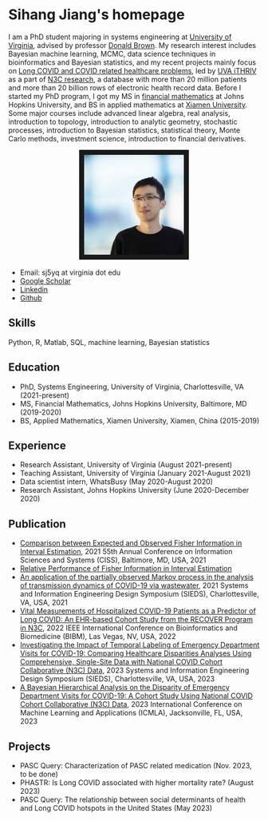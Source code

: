 # Sihang Jiang's homepage
I am a PhD student majoring in systems engineering at [University of Virginia](https://engineering.virginia.edu/departments/systems-and-information-engineering), advised by professor [Donald Brown](https://datascience.virginia.edu/people/donald-brown). My research interest includes Bayesian machine learning, MCMC, data science techniques in bioinformatics and Bayesian statistics, and my recent projects mainly focus on [Long COVID and COVID related healthcare problems](https://datascience.virginia.edu/news/uva-among-national-leaders-collaborations-publications-covid-19), led by [UVA iTHRIV](https://www.ithriv.org/logic-liai) as a part of [N3C research](https://covid.cd2h.org/), a database with more than 20 million patients and more than 20 billion rows of electronic health record data. 
Before I started my PhD program, I got my MS in [financial mathematics](https://engineering.jhu.edu/ams/) at Johns Hopkins University, and BS in applied mathematics at [Xiamen University](https://en.xmu.edu.cn/main.htm). Some major courses include advanced linear algebra, real analysis, introduction to topology, introduction to analytic geometry, stochastic processes, introduction to Bayesian statistics, statistical theory, Monte Carlo methods, investment science, introduction to financial derivatives.


<p align="center">
<img src="./photo-min.JPG" width="200" height="200" border="10"/>
</p>

- Email: sj5yq at virginia dot edu
- [Google Scholar](https://scholar.google.com/citations?user=UqKNRPsAAAAJ&hl=en)
- [Linkedin](https://www.linkedin.com/in/sihangjiang/)
- [Github](https://github.com/jsh980210)

## Skills
Python, R, Matlab, SQL, machine learning, Bayesian statistics

## Education
- PhD, Systems Engineering, University of Virginia, Charlottesville, VA (2021-present)
- MS, Financial Mathematics, Johns Hopkins University, Baltimore, MD (2019-2020)
- BS, Applied Mathematics, Xiamen University, Xiamen, China (2015-2019)

## Experience

- Research Assistant, University of Virginia (August 2021-present)
- Teaching Assistant, University of Virginia (January 2021-August 2021)
- Data scientist intern, WhatsBusy (May 2020-August 2020)
- Research Assistant, Johns Hopkins University (June 2020-December 2020)
  


## Publication
- [Comparison between Expected and Observed Fisher Information in Interval Estimation](https://ieeexplore.ieee.org/abstract/document/9400253), 2021 55th Annual Conference on Information Sciences and Systems (CISS), Baltimore, MD, USA, 2021
- [Relative Performance of Fisher Information in Interval Estimation](https://arxiv.org/abs/2107.04620)
- [An application of the partially observed Markov process in the analysis of transmission dynamics of COVID-19 via wastewater](https://ieeexplore.ieee.org/abstract/document/9483793), 2021 Systems and Information Engineering Design Symposium (SIEDS), Charlottesville, VA, USA, 2021
- [Vital Measurements of Hospitalized COVID-19 Patients as a Predictor of Long COVID: An EHR-based Cohort Study from the RECOVER Program in N3C](https://ieeexplore.ieee.org/abstract/document/9995311), 2022 IEEE International Conference on Bioinformatics and Biomedicine (BIBM), Las Vegas, NV, USA, 2022
- [Investigating the Impact of Temporal Labeling of Emergency Department Visits for COVID-19: Comparing Healthcare Disparities Analyses Using Comprehensive, Single-Site Data with National COVID Cohort Collaborative (N3C) Data](https://ieeexplore.ieee.org/abstract/document/10137801), 2023 Systems and Information Engineering Design Symposium (SIEDS), Charlottesville, VA, USA, 2023
- [A Bayesian Hierarchical Analysis on the Disparity of Emergency Department Visits for COVID-19: A Cohort Study Using National COVID Cohort Collaborative (N3C) Data](https://ieeexplore.ieee.org/document/10459884), 2023 International Conference on Machine Learning and Applications (ICMLA), Jacksonville, FL, USA, 2023

## Projects
- PASC Query: Characterization of PASC related medication (Nov. 2023, to be done)
- PHASTR: Is Long COVID associated with higher mortality rate? (August 2023)
- PASC Query: The relationship between social determinants of health and Long COVID hotspots in the United States (May 2023)




